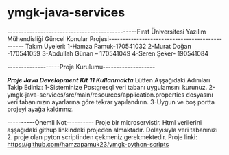 # ymgk-java-services
-----------------------------------------------Fırat Üniversitesi Yazılım Mühendisliği Güncel Konular Projesi-----------------------------------------------
Takım Üyeleri:
1-Hamza Pamuk-170541032
2-Murat Doğan -170541059
3-Abdullah Günan – 170541049
4-Seren Şeker- 190541084

-------------------Proje Kurulumu-------------------

***Proje Java Development Kit 11 Kullanmakta***
Lütfen Aşşağıdaki Adımları Takip Ediniz:
1-Sisteminize Postgresql veri tabanı uygulamsını kurunuz.
2-ymgk-java-services/src/main/resources/application.properties dosyasını veri tabanınızın ayarlarına göre tekrar yapılandırın.
3-Uygun ve boş portta projeyi ayağa kaldırınız.

----------Önemli Not----------
Proje bir microservistir. Html verilerini aşşağıdaki githup linkindeki projeden almaktadır. Dolayısıyla veri tabanınızı 2. proje olan pyton scriptinden çekmeniz
gerekmektedir.
Proje linki: https://github.com/hamzapamuk23/ymgk-python-scripts


